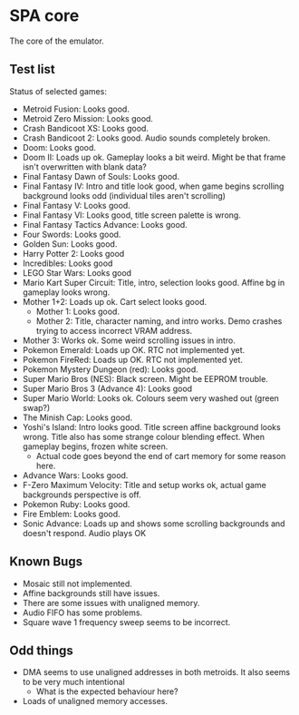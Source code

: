 # SPA core
The core of the emulator.

## Test list
Status of selected games:
- Metroid Fusion: Looks good.
- Metroid Zero Mission: Looks good.
- Crash Bandicoot XS: Looks good.
- Crash Bandicoot 2: Looks good. Audio sounds completely broken.
- Doom: Looks good.
- Doom II: Loads up ok. Gameplay looks a bit weird. Might be that frame isn't overwritten with blank data?
- Final Fantasy Dawn of Souls: Looks good.
- Final Fantasy IV: Intro and title look good, when game begins scrolling background looks odd (individual tiles aren't scrolling)
- Final Fantasy V: Looks good.
- Final Fantasy VI: Looks good, title screen palette is wrong.
- Final Fantasy Tactics Advance: Looks good.
- Four Swords: Looks good.
- Golden Sun: Looks good.
- Harry Potter 2: Looks good
- Incredibles: Looks good
- LEGO Star Wars: Looks good
- Mario Kart Super Circuit: Title, intro, selection looks good. Affine bg in gameplay looks wrong.
- Mother 1+2: Loads up ok. Cart select looks good.
    - Mother 1: Looks good.
    - Mother 2: Title, character naming, and intro works. Demo crashes trying to access incorrect VRAM address.
- Mother 3: Works ok. Some weird scrolling issues in intro.
- Pokemon Emerald: Loads up OK. RTC not implemented yet.
- Pokemon FireRed: Loads up OK. RTC not implemented yet.
- Pokemon Mystery Dungeon (red): Looks good.
- Super Mario Bros (NES): Black screen. Might be EEPROM trouble.
- Super Mario Bros 3 (Advance 4): Looks good
- Super Mario World: Looks ok. Colours seem very washed out (green swap?)
- The Minish Cap: Looks good.
- Yoshi's Island: Intro looks good. Title screen affine background looks wrong. Title also has some strange colour blending effect. When gameplay begins, frozen white screen.
    - Actual code goes beyond the end of cart memory for some reason here.
- Advance Wars: Looks good.
- F-Zero Maximum Velocity: Title and setup works ok, actual game backgrounds perspective is off.
- Pokemon Ruby: Looks good.
- Fire Emblem: Looks good.
- Sonic Advance: Loads up and shows some scrolling backgrounds and doesn't respond. Audio plays OK

## Known Bugs
- Mosaic still not implemented.
- Affine backgrounds still have issues.
- There are some issues with unaligned memory.
- Audio FIFO has some problems.
- Square wave 1 frequency sweep seems to be incorrect.

## Odd things
- DMA seems to use unaligned addresses in both metroids. It also seems to be very much intentional
    - What is the expected behaviour here?
- Loads of unaligned memory accesses.